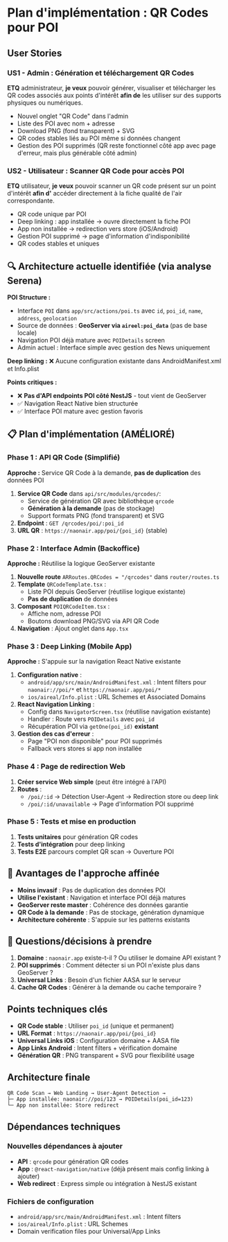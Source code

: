 # Plan d'implémentation : QR Codes pour POI

## User Stories

### US1 - Admin : Génération et téléchargement QR Codes
**ETQ** administrateur, **je veux** pouvoir générer, visualiser et télécharger les QR codes associés aux points d'intérêt **afin de** les utiliser sur des supports physiques ou numériques.

- Nouvel onglet "QR Code" dans l'admin
- Liste des POI avec nom + adresse
- Download PNG (fond transparent) + SVG
- QR codes stables liés au POI même si données changent
- Gestion des POI supprimés (QR reste fonctionnel côté app avec page d'erreur, mais plus générable côté admin)

### US2 - Utilisateur : Scanner QR Code pour accès POI
**ETQ** utilisateur, **je veux** pouvoir scanner un QR code présent sur un point d'intérêt **afin d'** accéder directement à la fiche qualité de l'air correspondante.

- QR code unique par POI
- Deep linking : app installée → ouvre directement la fiche POI
- App non installée → redirection vers store (iOS/Android)
- Gestion POI supprimé → page d'information d'indisponibilité
- QR codes stables et uniques

## 🔍 Architecture actuelle identifiée (via analyse Serena)

**POI Structure :**
- Interface `POI` dans `app/src/actions/poi.ts` avec `id`, `poi_id`, `name`, `address`, `geolocation`
- Source de données : **GeoServer via `aireel:poi_data`** (pas de base locale)
- Navigation POI déjà mature avec `POIDetails` screen
- Admin actuel : Interface simple avec gestion des News uniquement

**Deep linking :** ❌ Aucune configuration existante dans AndroidManifest.xml et Info.plist

**Points critiques :**
- ❌ **Pas d'API endpoints POI côté NestJS** - tout vient de GeoServer
- ✅ Navigation React Native bien structurée
- ✅ Interface POI mature avec gestion favoris

## 📋 Plan d'implémentation (AMÉLIORÉ)

### **Phase 1 : API QR Code (Simplifié)**
**Approche :** Service QR Code à la demande, **pas de duplication** des données POI

1. **Service QR Code** dans `api/src/modules/qrcodes/`:
   - Service de génération QR avec bibliothèque `qrcode`
   - **Génération à la demande** (pas de stockage)
   - Support formats PNG (fond transparent) et SVG
2. **Endpoint** : `GET /qrcodes/poi/:poi_id`
3. **URL QR** : `https://naonair.app/poi/{poi_id}` (stable)

### **Phase 2 : Interface Admin (Backoffice)**
**Approche :** Réutilise la logique GeoServer existante

1. **Nouvelle route** `ARRoutes.QRCodes = "/qrcodes"` dans `router/routes.ts`
2. **Template** `QRCodeTemplate.tsx` :
   - Liste POI depuis GeoServer (réutilise logique existante)
   - **Pas de duplication** de données
3. **Composant** `POIQRCodeItem.tsx` :
   - Affiche nom, adresse POI
   - Boutons download PNG/SVG via API QR Code
4. **Navigation** : Ajout onglet dans `App.tsx`

### **Phase 3 : Deep Linking (Mobile App)**
**Approche :** S'appuie sur la navigation React Native existante

1. **Configuration native** :
   - `android/app/src/main/AndroidManifest.xml` : Intent filters pour `naonair://poi/*` et `https://naonair.app/poi/*`
   - `ios/aireal/Info.plist` : URL Schemes et Associated Domains
2. **React Navigation Linking** :
   - Config dans `NavigatorScreen.tsx` (réutilise navigation existante)
   - Handler : Route vers `POIDetails` avec `poi_id`
   - Récupération POI via `getOne(poi_id)` **existant**
3. **Gestion des cas d'erreur** :
   - Page "POI non disponible" pour POI supprimés
   - Fallback vers stores si app non installée

### **Phase 4 : Page de redirection Web**
1. **Créer service Web simple** (peut être intégré à l'API)
2. **Routes** :
   - `/poi/:id` → Détection User-Agent → Redirection store ou deep link
   - `/poi/:id/unavailable` → Page d'information POI supprimé

### **Phase 5 : Tests et mise en production**
1. **Tests unitaires** pour génération QR codes
2. **Tests d'intégration** pour deep linking
3. **Tests E2E** parcours complet QR scan → Ouverture POI

## 🔧 Avantages de l'approche affinée

- **Moins invasif** : Pas de duplication des données POI
- **Utilise l'existant** : Navigation et interface POI déjà matures
- **GeoServer reste master** : Cohérence des données garantie
- **QR Code à la demande** : Pas de stockage, génération dynamique
- **Architecture cohérente** : S'appuie sur les patterns existants

## 🤔 Questions/décisions à prendre

1. **Domaine** : `naonair.app` existe-t-il ? Ou utiliser le domaine API existant ?
2. **POI supprimés** : Comment détecter si un POI n'existe plus dans GeoServer ?
3. **Universal Links** : Besoin d'un fichier AASA sur le serveur
4. **Cache QR Codes** : Générer à la demande ou cache temporaire ?

## Points techniques clés

- **QR Code stable** : Utiliser `poi_id` (unique et permanent)
- **URL Format** : `https://naonair.app/poi/{poi_id}`
- **Universal Links iOS** : Configuration domaine + AASA file
- **App Links Android** : Intent filters + vérification domaine
- **Génération QR** : PNG transparent + SVG pour flexibilité usage

## Architecture finale
```
QR Code Scan → Web Landing → User-Agent Detection →
├─ App installée: naonair://poi/123 → POIDetails(poi_id=123)
└─ App non installée: Store redirect
```

## Dépendances techniques

### Nouvelles dépendances à ajouter
- **API** : `qrcode` pour génération QR codes
- **App** : `@react-navigation/native` (déjà présent mais config linking à ajouter)
- **Web redirect** : Express simple ou intégration à NestJS existant

### Fichiers de configuration
- `android/app/src/main/AndroidManifest.xml` : Intent filters
- `ios/aireal/Info.plist` : URL Schemes
- Domain verification files pour Universal/App Links